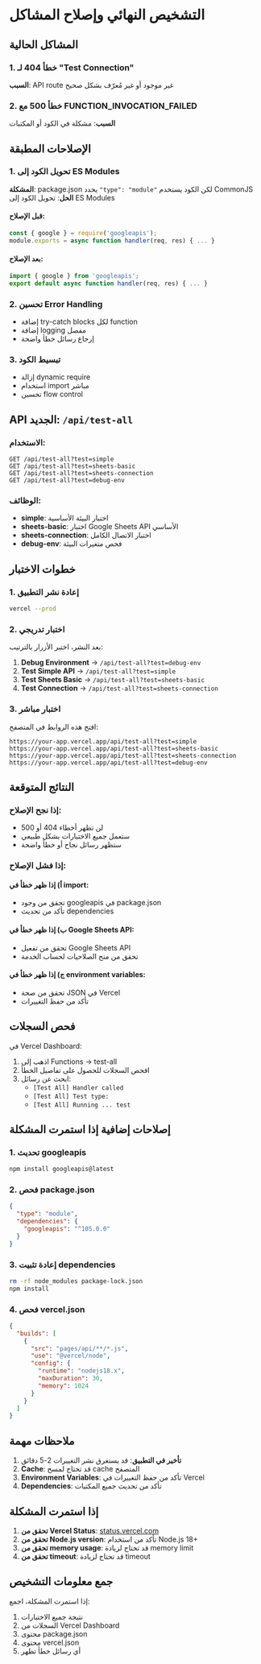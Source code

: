 # التشخيص النهائي وإصلاح المشاكل

## المشاكل الحالية

### 1. خطأ 404 لـ "Test Connection"
**السبب**: API route غير موجود أو غير مُعرّف بشكل صحيح

### 2. خطأ 500 مع FUNCTION_INVOCATION_FAILED
**السبب**: مشكلة في الكود أو المكتبات

## الإصلاحات المطبقة

### 1. تحويل الكود إلى ES Modules
**المشكلة**: package.json يحدد `"type": "module"` لكن الكود يستخدم CommonJS
**الحل**: تحويل الكود إلى ES Modules

#### قبل الإصلاح:
```javascript
const { google } = require('googleapis');
module.exports = async function handler(req, res) { ... }
```

#### بعد الإصلاح:
```javascript
import { google } from 'googleapis';
export default async function handler(req, res) { ... }
```

### 2. تحسين Error Handling
- إضافة try-catch blocks لكل function
- إضافة logging مفصل
- إرجاع رسائل خطأ واضحة

### 3. تبسيط الكود
- إزالة dynamic require
- استخدام import مباشر
- تحسين flow control

## API الجديد: `/api/test-all`

### الاستخدام:
```
GET /api/test-all?test=simple
GET /api/test-all?test=sheets-basic
GET /api/test-all?test=sheets-connection
GET /api/test-all?test=debug-env
```

### الوظائف:
- **simple**: اختبار البيئة الأساسية
- **sheets-basic**: اختبار Google Sheets API الأساسي
- **sheets-connection**: اختبار الاتصال الكامل
- **debug-env**: فحص متغيرات البيئة

## خطوات الاختبار

### 1. إعادة نشر التطبيق
```bash
vercel --prod
```

### 2. اختبار تدريجي
بعد النشر، اختبر الأزرار بالترتيب:

1. **Debug Environment** → `/api/test-all?test=debug-env`
2. **Test Simple API** → `/api/test-all?test=simple`
3. **Test Sheets Basic** → `/api/test-all?test=sheets-basic`
4. **Test Connection** → `/api/test-all?test=sheets-connection`

### 3. اختبار مباشر
افتح هذه الروابط في المتصفح:
```
https://your-app.vercel.app/api/test-all?test=simple
https://your-app.vercel.app/api/test-all?test=sheets-basic
https://your-app.vercel.app/api/test-all?test=sheets-connection
https://your-app.vercel.app/api/test-all?test=debug-env
```

## النتائج المتوقعة

### إذا نجح الإصلاح:
- لن تظهر أخطاء 404 أو 500
- ستعمل جميع الاختبارات بشكل طبيعي
- ستظهر رسائل نجاح أو خطأ واضحة

### إذا فشل الإصلاح:

#### أ) إذا ظهر خطأ في import:
- تحقق من وجود googleapis في package.json
- تأكد من تحديث dependencies

#### ب) إذا ظهر خطأ في Google Sheets API:
- تحقق من تفعيل Google Sheets API
- تحقق من منح الصلاحيات لحساب الخدمة

#### ج) إذا ظهر خطأ في environment variables:
- تحقق من صحة JSON في Vercel
- تأكد من حفظ التغييرات

## فحص السجلات

في Vercel Dashboard:
1. اذهب إلى Functions → test-all
2. افحص السجلات للحصول على تفاصيل الخطأ
3. ابحث عن رسائل:
   - `[Test All] Handler called`
   - `[Test All] Test type:`
   - `[Test All] Running ... test`

## إصلاحات إضافية إذا استمرت المشكلة

### 1. تحديث googleapis
```bash
npm install googleapis@latest
```

### 2. فحص package.json
```json
{
  "type": "module",
  "dependencies": {
    "googleapis": "^105.0.0"
  }
}
```

### 3. إعادة تثبيت dependencies
```bash
rm -rf node_modules package-lock.json
npm install
```

### 4. فحص vercel.json
```json
{
  "builds": [
    {
      "src": "pages/api/**/*.js",
      "use": "@vercel/node",
      "config": {
        "runtime": "nodejs18.x",
        "maxDuration": 30,
        "memory": 1024
      }
    }
  ]
}
```

## ملاحظات مهمة

1. **تأخير في التطبيق**: قد يستغرق نشر التغييرات 2-5 دقائق
2. **Cache**: قد تحتاج لمسح cache المتصفح
3. **Environment Variables**: تأكد من حفظ التغييرات في Vercel
4. **Dependencies**: تأكد من تحديث جميع المكتبات

## إذا استمرت المشكلة

1. **تحقق من Vercel Status**: [status.vercel.com](https://status.vercel.com)
2. **تحقق من Node.js version**: تأكد من استخدام Node.js 18+
3. **تحقق من memory usage**: قد تحتاج لزيادة memory limit
4. **تحقق من timeout**: قد تحتاج لزيادة timeout

## جمع معلومات التشخيص

إذا استمرت المشكلة، اجمع:
1. نتيجة جميع الاختبارات
2. السجلات من Vercel Dashboard
3. محتوى package.json
4. محتوى vercel.json
5. أي رسائل خطأ تظهر 